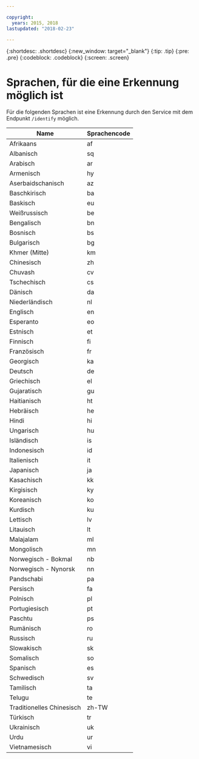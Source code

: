 ```yaml
---

copyright:
  years: 2015, 2018
lastupdated: "2018-02-23"

---
```


{:shortdesc: .shortdesc}
{:new_window: target="_blank"}
{:tip: .tip}
{:pre: .pre}
{:codeblock: .codeblock}
{:screen: .screen}

# Sprachen, für die eine Erkennung möglich ist

Für die folgenden Sprachen ist eine Erkennung durch den Service mit dem Endpunkt `/identify` möglich. 

<table>
 <thead>
  <th>
   Name
  </th>
  <th>
   Sprachencode
  </th>
  <tbody>
   <tr>
    <td>
     Afrikaans
    </td>
    <td>
     af
    </td>
   </tr>
   <tr>
    <td>
     Albanisch
    </td>
    <td>
     sq
    </td>
   </tr>
   <tr>
    <td>
     Arabisch
    </td>
    <td>
     ar
    </td>
   </tr>
   <tr>
    <td>
     Armenisch
    </td>
    <td>
     hy
    </td>
   </tr>
   <tr>
    <td>
     Aserbaidschanisch
    </td>
    <td>
     az
    </td>
   </tr>
   <tr>
    <td>
     Baschkirisch
    </td>
    <td>
     ba
    </td>
   </tr>
   <tr>
    <td>
     Baskisch
    </td>
    <td>
     eu
    </td>
   </tr>
   <tr>
    <td>
     Weißrussisch
    </td>
    <td>
     be
    </td>
   </tr>
   <tr>
    <td>
     Bengalisch
    </td>
    <td>
     bn
    </td>
   </tr>
   <tr>
    <td>
     Bosnisch
    </td>
    <td>
     bs
    </td>
   </tr>
   <tr>
    <td>
     Bulgarisch
    </td>
    <td>
     bg
    </td>
   </tr>
   <tr>
    <td>
     Khmer (Mitte)
    </td>
    <td>
     km
    </td>
   </tr>
   <tr>
    <td>
     Chinesisch
    </td>
    <td>
     zh
    </td>
   </tr>
   <tr>
    <td>
     Chuvash
    </td>
    <td>
     cv
    </td>
   </tr>
   <tr>
    <td>
     Tschechisch
    </td>
    <td>
     cs
    </td>
   </tr>
   <tr>
    <td>
     Dänisch
    </td>
    <td>
     da
    </td>
   </tr>
   <tr>
    <td>
     Niederländisch
    </td>
    <td>
     nl
    </td>
   </tr>
   <tr>
    <td>
     Englisch
    </td>
    <td>
     en
    </td>
   </tr>
   <tr>
    <td>
     Esperanto
    </td>
    <td>
     eo
    </td>
   </tr>
   <tr>
    <td>
     Estnisch
    </td>
    <td>
     et
    </td>
   </tr>
   <tr>
    <td>
     Finnisch
    </td>
    <td>
     fi
    </td>
   </tr>
   <tr>
    <td>
     Französisch
    </td>
    <td>
     fr
    </td>
   </tr>
   <tr>
    <td>
     Georgisch
    </td>
    <td>
     ka
    </td>
   </tr>
   <tr>
    <td>
     Deutsch
    </td>
    <td>
     de
    </td>
   </tr>
   <tr>
    <td>
     Griechisch
    </td>
    <td>
     el
    </td>
   </tr>
   <tr>
    <td>
     Gujaratisch
    </td>
    <td>
     gu
    </td>
   </tr>
   <tr>
    <td>
     Haitianisch
    </td>
    <td>
     ht
    </td>
   </tr>
   <tr>
    <td>
     Hebräisch
    </td>
    <td>
     he
    </td>
   </tr>
   <tr>
    <td>
     Hindi
    </td>
    <td>
     hi
    </td>
   </tr>
   <tr>
    <td>
     Ungarisch
    </td>
    <td>
     hu
    </td>
   </tr>
   <tr>
    <td>
     Isländisch
    </td>
    <td>
     is
    </td>
   </tr>
   <tr>
    <td>
     Indonesisch
    </td>
    <td>
     id
    </td>
   </tr>
   <tr>
    <td>
     Italienisch
    </td>
    <td>
     it
    </td>
   </tr>
   <tr>
    <td>
     Japanisch
    </td>
    <td>
     ja
    </td>
   </tr>
   <tr>
    <td>
     Kasachisch
    </td>
    <td>
     kk
    </td>
   </tr>
   <tr>
    <td>
     Kirgisisch
    </td>
    <td>
     ky
    </td>
   </tr>
   <tr>
    <td>
     Koreanisch
    </td>
    <td>
     ko
    </td>
   </tr>
   <tr>
    <td>
     Kurdisch
    </td>
    <td>
     ku
    </td>
   </tr>
   <tr>
    <td>
     Lettisch
    </td>
    <td>
     lv
    </td>
   </tr>
   <tr>
    <td>
     Litauisch
    </td>
    <td>
     lt
    </td>
   </tr>
   <tr>
    <td>
     Malajalam
    </td>
    <td>
     ml
    </td>
   </tr>
   <tr>
    <td>
     Mongolisch
    </td>
    <td>
     mn
    </td>
   </tr>
   <tr>
    <td>
     Norwegisch - Bokmal
    </td>
    <td>
     nb
    </td>
   </tr>
   <tr>
    <td>
     Norwegisch - Nynorsk
    </td>
    <td>
     nn
    </td>
   </tr>
   <tr>
    <td>
     Pandschabi
    </td>
    <td>
     pa
    </td>
   </tr>
   <tr>
    <td>
     Persisch
    </td>
    <td>
     fa
    </td>
   </tr>
   <tr>
    <td>
     Polnisch
    </td>
    <td>
     pl
    </td>
   </tr>
   <tr>
    <td>
     Portugiesisch
    </td>
    <td>
     pt
    </td>
   </tr>
   <tr>
    <td>
     Paschtu
    </td>
    <td>
     ps
    </td>
   </tr>
   <tr>
    <td>
     Rumänisch
    </td>
    <td>
     ro
    </td>
   </tr>
   <tr>
    <td>
     Russisch
    </td>
    <td>
     ru
    </td>
   </tr>
   <tr>
    <td>
     Slowakisch
    </td>
    <td>
     sk
    </td>
   </tr>
   <tr>
    <td>
     Somalisch
    </td>
    <td>
     so
    </td>
   </tr>
   <tr>
    <td>
     Spanisch
    </td>
    <td>
     es
    </td>
   </tr>
   <tr>
    <td>
     Schwedisch
    </td>
    <td>
     sv
    </td>
   </tr>
   <tr>
    <td>
     Tamilisch
    </td>
    <td>
     ta
    </td>
   </tr>
   <tr>
    <td>
     Telugu
    </td>
    <td>
     te
    </td>
   </tr>
   <tr>
    <td>
     Traditionelles Chinesisch
    </td>
    <td>
     zh-TW
    </td>
   </tr>
   <tr>
    <td>
     Türkisch
    </td>
    <td>
     tr
    </td>
   </tr>
   <tr>
    <td>
     Ukrainisch
    </td>
    <td>
     uk
    </td>
   </tr>
   <tr>
    <td>
     Urdu
    </td>
    <td>
     ur
    </td>
   </tr>
   <tr>
    <td>
     Vietnamesisch
    </td>
    <td>
     vi
    </td>
   </tr>
  </tbody>
 </thead>
</table>
